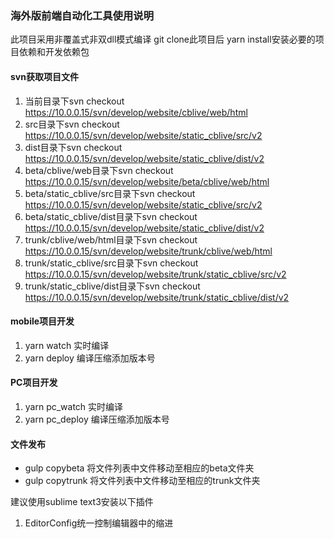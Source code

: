 ### 海外版前端自动化工具使用说明
此项目采用非覆盖式非双dll模式编译
git clone此项目后
yarn install安装必要的项目依赖和开发依赖包

#### svn获取项目文件

1. 当前目录下svn checkout https://10.0.0.15/svn/develop/website/cblive/web/html
2. src目录下svn checkout https://10.0.0.15/svn/develop/website/static_cblive/src/v2
3. dist目录下svn checkout https://10.0.0.15/svn/develop/website/static_cblive/dist/v2
4. beta/cblive/web目录下svn checkout https://10.0.0.15/svn/develop/website/beta/cblive/web/html
5. beta/static_cblive/src目录下svn checkout https://10.0.0.15/svn/develop/website/static_cblive/src/v2
6. beta/static_cblive/dist目录下svn checkout https://10.0.0.15/svn/develop/website/static_cblive/dist/v2
7. trunk/cblive/web/html目录下svn checkout https://10.0.0.15/svn/develop/website/trunk/cblive/web/html
8. trunk/static_cblive/src目录下svn checkout https://10.0.0.15/svn/develop/website/trunk/static_cblive/src/v2
9. trunk/static_cblive/dist目录下svn checkout https://10.0.0.15/svn/develop/website/trunk/static_cblive/dist/v2


#### mobile项目开发

1. yarn watch 实时编译
2. yarn deploy 编译压缩添加版本号



#### PC项目开发

1. yarn pc_watch 实时编译
2. yarn pc_deploy 编译压缩添加版本号

#### 文件发布
* gulp copybeta 将文件列表中文件移动至相应的beta文件夹
* gulp copytrunk 将文件列表中文件移动至相应的trunk文件夹




建议使用sublime text3安装以下插件

1. EditorConfig统一控制编辑器中的缩进
